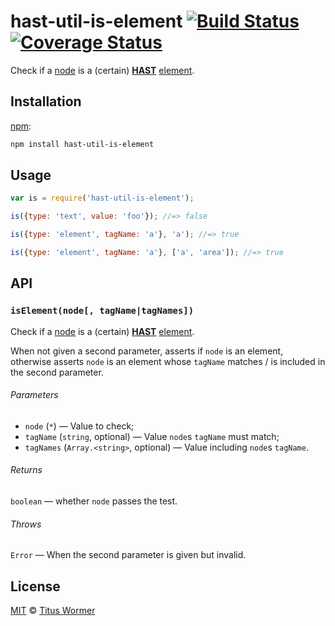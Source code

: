 # hast-util-is-element [![Build Status][build-badge]][build-page] [![Coverage Status][coverage-badge]][coverage-page]

Check if a [node][] is a (certain) [**HAST**][hast] [element][].

## Installation

[npm][]:

```bash
npm install hast-util-is-element
```

## Usage

```javascript
var is = require('hast-util-is-element');

is({type: 'text', value: 'foo'}); //=> false

is({type: 'element', tagName: 'a'}, 'a'); //=> true

is({type: 'element', tagName: 'a'}, ['a', 'area']); //=> true
```

## API

### `isElement(node[, tagName|tagNames])`

Check if a [node][] is a (certain) [**HAST**][hast] [element][].

When not given a second parameter, asserts if `node` is an element,
otherwise asserts `node` is an element whose `tagName` matches / is
included in the second parameter.

###### Parameters

*   `node` (`*`) — Value to check;
*   `tagName` (`string`, optional) — Value `node`s `tagName` must match;
*   `tagNames` (`Array.<string>`, optional) — Value including `node`s `tagName`.

###### Returns

`boolean` — whether `node` passes the test.

###### Throws

`Error` — When the second parameter is given but invalid.

## License

[MIT][license] © [Titus Wormer][author]

<!-- Definition -->

[build-badge]: https://img.shields.io/travis/syntax-tree/hast-util-is-element.svg

[build-page]: https://travis-ci.org/syntax-tree/hast-util-is-element

[coverage-badge]: https://img.shields.io/codecov/c/github/syntax-tree/hast-util-is-element.svg

[coverage-page]: https://codecov.io/github/syntax-tree/hast-util-is-element?branch=master

[npm]: https://docs.npmjs.com/cli/install

[license]: LICENSE

[author]: http://wooorm.com

[hast]: https://github.com/syntax-tree/hast

[node]: https://github.com/syntax-tree/unist#node

[element]: https://github.com/syntax-tree/hast#element
